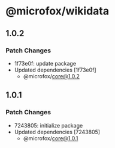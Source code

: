 # @microfox/wikidata

## 1.0.2

### Patch Changes

- 1f73e0f: update package
- Updated dependencies [1f73e0f]
  - @microfox/core@1.0.2

## 1.0.1

### Patch Changes

- 7243805: initialize package
- Updated dependencies [7243805]
  - @microfox/core@1.0.1
